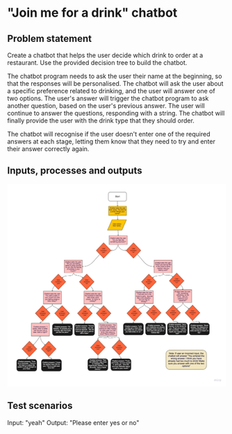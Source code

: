 # "Join me for a drink" chatbot

## Problem statement

Create a chatbot that helps the user decide which drink to order at a restaurant. Use the provided decision tree to build the chatbot.

The chatbot program needs to ask the user their name at the beginning, so that the responses will be personalised. The chatbot will ask the user about a specific preference related to drinking, and the user will answer one of two options. The user's answer will trigger the chatbot program to ask another question, based on the user's previous answer. The user will continue to answer the questions, responding with a string. The chatbot will finally provide the user with the drink type that they should order. 

The chatbot will recognise if the user doesn't enter one of the required answers at each stage, letting them know that they need to try and enter their answer correctly again. 

## Inputs, processes and outputs


![flowchart](drinks-chatbot-flowchart.jpg)


## Test scenarios



Input: "yeah"
Output: "Please enter yes or no"